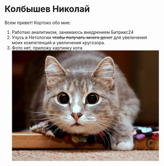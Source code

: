 # Колбышев Николай
Всем привет! Кортоко обо мне:
1. Работаю аналитиком, занимаюсь внедрением Битрикс24
2. Учусь в Нетологии ~~чтобы получать много денег~~ для увеличения моих компетенций и увеличения кругозора.
3. Фото нет, приложу картинку кота
![cat](https://github.com/Flasck93/git2_3/blob/main/cat.jpg)
